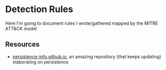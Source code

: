 # Detection Rules

Here I'm going to document rules I wrote/gathered mapped by the MITRE ATT&CK model

## Resources
- [persistence-info.github.io](https://persistence-info.github.io/), an amazing repository (that keeps updating) elaborating on persistence